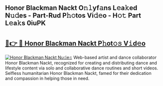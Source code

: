 ## Honor Blackman Nackt O𝚗𝚕yf𝚊ns L𝚎a𝚔ed N𝚞𝚍es - Part-Rud P𝚑𝚘tos Vi𝚍𝚎o - H𝚘𝚝 Part L𝚎a𝚔s 0iuPK

# <h2><a href="http://kf6hme.oniu.top/?m=Honor+Blackman+Nackt">🔗👉 🔴 Honor Blackman Nackt P𝚑ot𝚘𝚜 V𝚒d𝚎o</a></h2>

[![Honor Blackman Nackt Nu𝚍e𝚜](https://i.imgur.com/0qMVB7G.gif)](http://kf6hme.oniu.top/?m=Honor+Blackman+Nackt)
Web-based artist and dance collaborator Honor Blackman Nackt, recognized for creating and distributing dance and lifestyle content via solo and collaborative dance routines and short videos. Selfless humanitarian Honor Blackman Nackt, famed for their dedication and compassion in helping those in need.  
